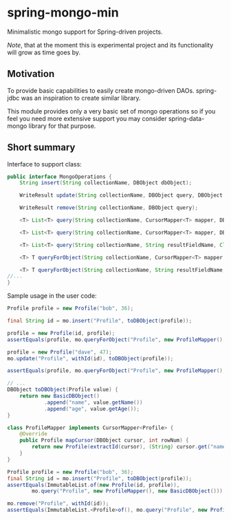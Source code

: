 spring-mongo-min
================

Minimalistic mongo support for Spring-driven projects.

*Note*, that at the moment this is experimental project and its functionality will grow as time goes by.

## Motivation

To provide basic capabilities to easily create mongo-driven DAOs.
spring-jdbc was an inspiration to create similar library.

This module provides only a very basic set of mongo operations so if you feel you need more extensive support you
may consider spring-data-mongo library for that purpose.

## Short summary

Interface to support class:

```java
public interface MongoOperations {
    String insert(String collectionName, DBObject dbObject);

    WriteResult update(String collectionName, DBObject query, DBObject dbObject);

    WriteResult remove(String collectionName, DBObject query);

    <T> List<T> query(String collectionName, CursorMapper<T> mapper, DBObject query);

    <T> List<T> query(String collectionName, CursorMapper<T> mapper, DBObject query, DBObject orderBy);

    <T> List<T> query(String collectionName, String resultFieldName, Class<T> resultClass, DBObject query, DBObject orderBy);

    <T> T queryForObject(String collectionName, CursorMapper<T> mapper, DBObject queryObject);

    <T> T queryForObject(String collectionName, String resultFieldName, Class<T> resultClass, DBObject query);
//...
}
```

Sample usage in the user code:

```java
Profile profile = new Profile("bob", 36);

final String id = mo.insert("Profile", toDBObject(profile));

profile = new Profile(id, profile);
assertEquals(profile, mo.queryForObject("Profile", new ProfileMapper(), withId(id)));

profile = new Profile("dave", 47);
mo.update("Profile", withId(id), toDBObject(profile));

assertEquals(profile, mo.queryForObject("Profile", new ProfileMapper(), withId(id)));

// ...
DBObject toDBObject(Profile value) {
    return new BasicDBObject()
            .append("name", value.getName())
            .append("age", value.getAge());
}

class ProfileMapper implements CursorMapper<Profile> {
    @Override
    public Profile mapCursor(DBObject cursor, int rowNum) {
        return new Profile(extractId(cursor), (String) cursor.get("name"), (Integer) cursor.get("age"));
    }
}
```

```java
Profile profile = new Profile("bob", 36);
final String id = mo.insert("Profile", toDBObject(profile));
assertEquals(ImmutableList.of(new Profile(id, profile)),
        mo.query("Profile", new ProfileMapper(), new BasicDBObject()));

mo.remove("Profile", withId(id));
assertEquals(ImmutableList.<Profile>of(), mo.query("Profile", new ProfileMapper(), new BasicDBObject()));
```
